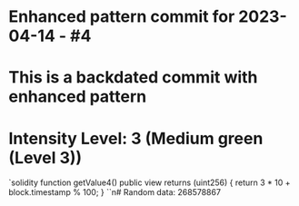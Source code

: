 ﻿# Enhanced pattern commit for 2023-04-14 - #4
# This is a backdated commit with enhanced pattern
# Intensity Level: 3 (Medium green (Level 3))
`solidity
function getValue4() public view returns (uint256) {
    return 3 * 10 + block.timestamp % 100;
}
``n# Random data: 268578867


